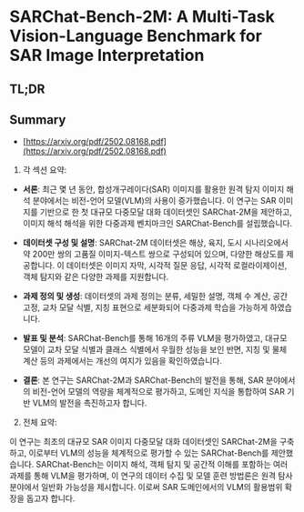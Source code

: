 # SARChat-Bench-2M: A Multi-Task Vision-Language Benchmark for SAR Image Interpretation
## TL;DR
## Summary
- [https://arxiv.org/pdf/2502.08168.pdf](https://arxiv.org/pdf/2502.08168.pdf)

1. 각 섹션 요약:

- **서론**: 최근 몇 년 동안, 합성개구레이다(SAR) 이미지를 활용한 원격 탐지 이미지 해석 분야에서는 비전-언어 모델(VLM)의 사용이 증가했습니다. 이 연구는 SAR 이미지를 기반으로 한 첫 대규모 다중모달 대화 데이터셋인 SARChat-2M을 제안하고, 이미지 해석 해석을 위한 다중과제 벤치마크인 SARChat-Bench를 설립했습니다.

- **데이터셋 구성 및 설명**: SARChat-2M 데이터셋은 해상, 육지, 도시 시나리오에서 약 200만 쌍의 고품질 이미지-텍스트 쌍으로 구성되어 있으며, 다양한 해상도를 제공합니다. 이 데이터셋은 이미지 자막, 시각적 질문 응답, 시각적 로컬라이제이션, 객체 탐지와 같은 다양한 과제를 지원합니다.

- **과제 정의 및 생성**: 데이터셋의 과제 정의는 분류, 세밀한 설명, 객체 수 계산, 공간 고정, 교차 모달 식별, 지칭 표현으로 세분화되어 다중과제 학습을 가능하게 하였습니다.

- **발표 및 분석**: SARChat-Bench를 통해 16개의 주류 VLM을 평가하였고, 대규모 모델이 교차 모달 식별과 클래스 식별에서 우월한 성능을 보인 반면, 지칭 및 물체 계산 등의 과제에서는 개선의 여지가 있음을 확인하였습니다.

- **결론**: 본 연구는 SARChat-2M과 SARChat-Bench의 발전을 통해, SAR 분야에서의 비전-언어 모델의 역량을 체계적으로 평가하고, 도메인 지식을 통합하여 SAR 기반 VLM의 발전을 촉진하고자 합니다.

2. 전체 요약:

이 연구는 최초의 대규모 SAR 이미지 다중모달 대화 데이터셋인 SARChat-2M을 구축하고, 이로부터 VLM의 성능을 체계적으로 평가할 수 있는 SARChat-Bench를 제안했습니다. SARChat-Bench는 이미지 해석, 객체 탐지 및 공간적 이해를 포함하는 여러 과제를 통해 VLM을 평가하며, 이 연구의 데이터 수집 및 모델 훈련 방법론은 원격 탐사 분야에서 일반화 가능성을 제시합니다. 이로써 SAR 도메인에서의 VLM의 활용범위 확장을 돕고자 합니다.